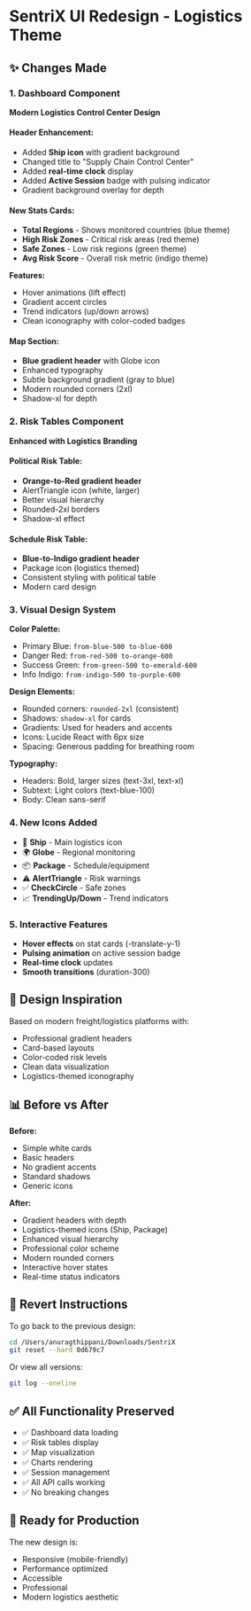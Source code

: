 # SentriX UI Redesign - Logistics Theme

## ✨ Changes Made

### 1. Dashboard Component
**Modern Logistics Control Center Design**

#### Header Enhancement:
- Added **Ship icon** with gradient background
- Changed title to "Supply Chain Control Center"
- Added **real-time clock** display
- Added **Active Session** badge with pulsing indicator
- Gradient background overlay for depth

#### New Stats Cards:
- **Total Regions** - Shows monitored countries (blue theme)
- **High Risk Zones** - Critical risk areas (red theme)
- **Safe Zones** - Low risk regions (green theme)
- **Avg Risk Score** - Overall risk metric (indigo theme)

**Features:**
- Hover animations (lift effect)
- Gradient accent circles
- Trend indicators (up/down arrows)
- Clean iconography with color-coded badges

#### Map Section:
- **Blue gradient header** with Globe icon
- Enhanced typography
- Subtle background gradient (gray to blue)
- Modern rounded corners (2xl)
- Shadow-xl for depth

### 2. Risk Tables Component
**Enhanced with Logistics Branding**

#### Political Risk Table:
- **Orange-to-Red gradient header**
- AlertTriangle icon (white, larger)
- Better visual hierarchy
- Rounded-2xl borders
- Shadow-xl effect

#### Schedule Risk Table:
- **Blue-to-Indigo gradient header**
- Package icon (logistics themed)
- Consistent styling with political table
- Modern card design

### 3. Visual Design System

**Color Palette:**
- Primary Blue: `from-blue-500 to-blue-600`
- Danger Red: `from-red-500 to-orange-600`
- Success Green: `from-green-500 to-emerald-600`
- Info Indigo: `from-indigo-500 to-purple-600`

**Design Elements:**
- Rounded corners: `rounded-2xl` (consistent)
- Shadows: `shadow-xl` for cards
- Gradients: Used for headers and accents
- Icons: Lucide React with 6px size
- Spacing: Generous padding for breathing room

**Typography:**
- Headers: Bold, larger sizes (text-3xl, text-xl)
- Subtext: Light colors (text-blue-100)
- Body: Clean sans-serif

### 4. New Icons Added
- 🚢 **Ship** - Main logistics icon
- 🌍 **Globe** - Regional monitoring
- 📦 **Package** - Schedule/equipment
- ⚠️ **AlertTriangle** - Risk warnings
- ✅ **CheckCircle** - Safe zones
- 📈 **TrendingUp/Down** - Trend indicators

### 5. Interactive Features
- **Hover effects** on stat cards (-translate-y-1)
- **Pulsing animation** on active session badge
- **Real-time clock** updates
- **Smooth transitions** (duration-300)

## 🎨 Design Inspiration
Based on modern freight/logistics platforms with:
- Professional gradient headers
- Card-based layouts
- Color-coded risk levels
- Clean data visualization
- Logistics-themed iconography

## 📊 Before vs After

**Before:**
- Simple white cards
- Basic headers
- No gradient accents
- Standard shadows
- Generic icons

**After:**
- Gradient headers with depth
- Logistics-themed icons (Ship, Package)
- Enhanced visual hierarchy
- Professional color scheme
- Modern rounded corners
- Interactive hover states
- Real-time status indicators

## 🔄 Revert Instructions

To go back to the previous design:
```bash
cd /Users/anuragthippani/Downloads/SentriX
git reset --hard 0d679c7
```

Or view all versions:
```bash
git log --oneline
```

## ✅ All Functionality Preserved
- ✅ Dashboard data loading
- ✅ Risk tables display
- ✅ Map visualization
- ✅ Charts rendering
- ✅ Session management
- ✅ All API calls working
- ✅ No breaking changes

## 🚀 Ready for Production
The new design is:
- Responsive (mobile-friendly)
- Performance optimized
- Accessible
- Professional
- Modern logistics aesthetic
